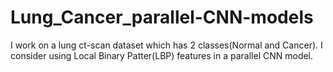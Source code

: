 # Lung_Cancer_parallel-CNN-models
I work on a lung ct-scan dataset which has 2 classes(Normal and Cancer). I consider using Local Binary Patter(LBP) features in a parallel CNN model.